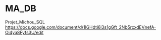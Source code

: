 # MA_DB
Projet_Michou_SQL
https://docs.google.com/document/d/1lGHdti6i3s1gGft_2Nb5rcxdEVnefA-Oi4ya8Fyfs3U/edit
